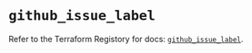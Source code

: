 # `github_issue_label`

Refer to the Terraform Registory for docs: [`github_issue_label`](https://registry.terraform.io/providers/integrations/github/5.39.0/docs/resources/issue_label).
